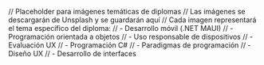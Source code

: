 // Placeholder para imágenes temáticas de diplomas
// Las imágenes se descargarán de Unsplash y se guardarán aquí
// Cada imagen representará el tema específico del diploma:
// - Desarrollo móvil (.NET MAUI)
// - Programación orientada a objetos
// - Uso responsable de dispositivos
// - Evaluación UX
// - Programación C#
// - Paradigmas de programación
// - Diseño UX
// - Desarrollo de interfaces
